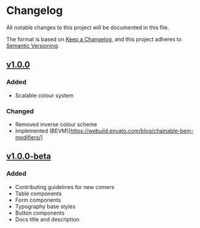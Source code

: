 
# Changelog
All notable changes to this project will be documented in this file.

The format is based on [Keep a Changelog](https://keepachangelog.com/en/1.0.0/), and this project adheres to [Semantic Versioning](https://semver.org/spec/v2.0.0.html).

## [v1.0.0](https://github.com/zeva-ui/zeva/releases/tag/v1.0.0)
### Added
 - Scalable colour system

### Changed
 - Removed inverse colour scheme
 - Implemented (BEVM)[https://webuild.envato.com/blog/chainable-bem-modifiers/]

## [v1.0.0-beta](https://github.com/zeva-ui/zeva/releases/tag/v1.0.0-beta)
### Added
 - Contributing guidelines for new comers
 - Table components
 - Form components
 - Typography base styles
 - Button components
 - Docs title and description
